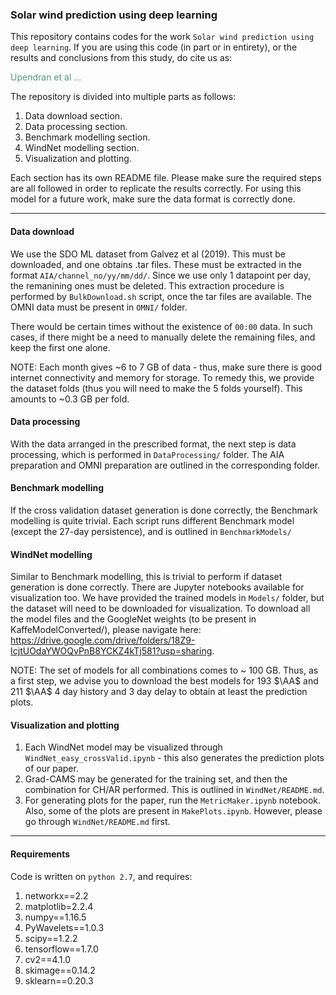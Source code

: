 ### Solar wind prediction using deep learning

This repository contains codes for the work `Solar wind prediction using deep learning`. If you are using this code (in part or in entirety), or the results and conclusions from this study, do cite us as:

<font color = '#559678'> Upendran et al ... </font>

The repository is divided into multiple parts as follows:

1. Data download section.
2. Data processing section.
3. Benchmark modelling section.
4. WindNet modelling section.
5. Visualization and plotting.

Each section has its own README file. Please make sure the required steps are all followed in order to replicate the results correctly. For using this model for a future work, make sure the data format is correctly done.

-------------------------------------

#### Data download
We use the SDO ML dataset from Galvez et al (2019). This must be downloaded, and one obtains .tar files. These must be extracted in the format `AIA/channel_no/yy/mm/dd/`. Since we use only 1 datapoint per day, the remanining ones must be deleted. This extraction procedure is performed by `BulkDownload.sh` script, once the tar files are available. The OMNI data must be present in `OMNI/` folder.

There would be certain times without the existence of `00:00` data. In such cases, if there might be a need to manually delete the remaining files, and keep the first one alone.

NOTE: Each month gives ~6 to 7 GB of data - thus, make sure there is good internet connectivity and memory for storage. To remedy this, we provide the dataset folds (thus you will need to make the 5 folds yourself). This amounts to ~0.3 GB per fold. 
#### Data processing
With the data arranged in the prescribed format, the next step is data processing, which is performed in `DataProcessing/` folder. The AIA preparation and OMNI preparation are outlined in the corresponding folder.

#### Benchmark modelling
If the cross validation dataset generation is done correctly, the Benchmark modelling is quite trivial. Each script runs different Benchmark model (except the 27-day persistence), and is outlined in `BenchmarkModels/`

#### WindNet modelling
Similar to Benchmark modelling, this is trivial to perform if dataset generation is done correctly. There are Jupyter notebooks available for visualization too. 
We have provided the trained models in `Models/` folder, but the dataset will need to be downloaded for visualization. To download all the model files and the GoogleNet weights (to be present in KaffeModelConverted/), please navigate here: https://drive.google.com/drive/folders/18Z9-IcjtUOdaYWOQvPnB8YCKZ4kTj581?usp=sharing. 

NOTE: The set of models for all combinations comes to ~ 100 GB. Thus, as a first step, we advise you to download the best models for 193 $\AA$ and 211 $\AA$ 4 day history and 3 day delay to obtain at least the prediction plots. 

#### Visualization and plotting
1. Each WindNet model may be visualized through `WindNet_easy_crossValid.ipynb` - this also generates the prediction plots of our paper.
2. Grad-CAMS may be generated for the training set, and then the combination for CH/AR performed. This is outlined in `WindNet/README.md`.
3. For generating plots for the paper, run the `MetricMaker.ipynb` notebook. Also, some of the plots are present in `MakePlots.ipynb`. However, please go through `WindNet/README.md` first. 

------------------------------------------

#### Requirements

Code is written on `python 2.7`, and requires:

1. networkx==2.2
2. matplotlib=2.2.4
3. numpy==1.16.5
4. PyWavelets==1.0.3
5. scipy==1.2.2
6. tensorflow==1.7.0
7. cv2==4.1.0
8. skimage==0.14.2
9. sklearn==0.20.3

